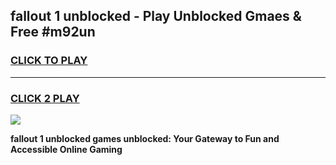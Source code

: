 
## fallout 1 unblocked - Play Unblocked Gmaes & Free #m92un
<h3>
<a href="https://news.freeplayer.one?title=fallout_1_unblocked&ref=27F">CLICK TO PLAY</a></h3>
<hr>

<h3>
<a href="https://news.freeplayer.one?title=fallout_1_unblocked&ref=27F">CLICK 2 PLAY</a>
  
</h3>

<a href="https://news.freeplayer.one?title=fallout_1_unblocked&ref=27F/"><img src="https://clearcache.store/games.png"></a>


**fallout 1 unblocked games unblocked: Your Gateway to Fun and Accessible Online Gaming**

